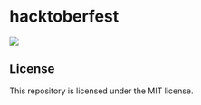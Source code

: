 # hacktoberfest

<img src="https://i.kym-cdn.com/entries/icons/original/000/008/342/ihave.jpg">

## License

This repository is licensed under the MIT license.